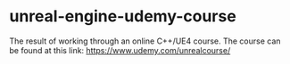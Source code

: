 # unreal-engine-udemy-course

The result of working through an online C++/UE4 course. The course can be found at this link: https://www.udemy.com/unrealcourse/
